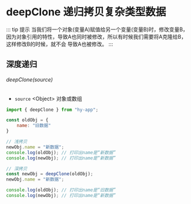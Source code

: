 # deepClone 递归拷贝复杂类型数据

::: tip 提示
当我们将一个对象(变量A)赋值给另一个变量(变量B)时，修改变量B，因为对象引用的特性，导致A也同时被修改，所以有时候我们需要将A克隆给B，这样修改B的时候，就不会 导致A也被修改。
:::


## 深度递归
###### deepClone(source)

- `source` \<Object> 对象或数组

```javascript
import { deepClone } from "hy-app";

const oldObj = {
    name: "旧数据"
}

// 浅拷贝
newObj.name = "新数据";
console.log(oldObj); // 打印出name是“新数据”
console.log(newObj); // 打印出name是“新数据”

// 深拷贝
const newObj = deepClone(oldObj);
newObj.name = "新数据";

console.log(oldObj); // 打印出name是“旧数据”
console.log(newObj); // 打印出name是“新数据”
```
